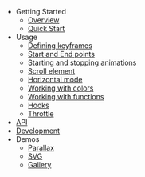 - Getting Started
  - [Overview](overview.md)
  - [Quick Start](quick-start.md)
- Usage
  - [Defining keyframes](defining-keyframes.md)
  - [Start and End points](start-end-points.md)
  - [Starting and stopping animations](start-stop-animatios.md)
  - [Scroll element](scroll-element.md)
  - [Horizontal mode](horizontal-mode.md)
  - [Working with colors](working-with-color.md)
  - [Working with functions](working-with-functions.md)
  - [Hooks](hooks.md)
  - [Throttle](throttle.md)
- [API](api.md)
- [Development](development.md)
- Demos
    - [Parallax](demos/parallax.md)
    - [SVG](demos/svg.md)
    - [Gallery](demos/gallery.md)
